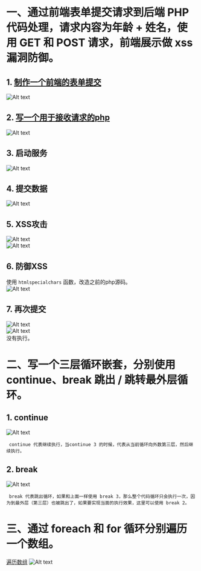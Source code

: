# 一、通过前端表单提交请求到后端 PHP 代码处理，请求内容为年龄 + 姓名，使用 GET 和 POST 请求，前端展示做 xss 漏洞防御。
## 1. [制作一个前端的表单提交](./user.html)
![Alt text](image.png)
## 2. [写一个用于接收请求的php](./userInfo.php)
![Alt text](image-1.png)
## 3. 启动服务
![Alt text](image-2.png)
## 4. 提交数据
![Alt text](image-3.png)
## 5. XSS攻击
![Alt text](image-4.png)   
![Alt text](image-5.png)   
## 6. 防御XSS
使用 `htmlspecialchars` 函数，改造之前的php源码。   
![Alt text](image-7.png)
## 7. 再次提交
![Alt text](image-6.png)   
![Alt text](image-8.png)   
没有执行。
# 二、写一个三层循环嵌套，分别使用 continue、break 跳出 / 跳转最外层循环。
## 1. continue
![Alt text](image-9.png)   
```text
 continue 代表继续执行，当continue 3 的时候，代表从当前循环向外数第三层，然后继续执行。
```
## 2. break
![Alt text](image-10.png)   
```text
 break 代表跳出循环，如果和上面一样使用 break 3，那么整个代码循环只会执行一次，因为到最外层（第三层）也被跳出了，如果要实现当面的执行效果，这里可以使用 break 2。
```
# 三、通过 foreach 和 for 循环分别遍历一个数组。
[遍历数组](./array_test.php)
![Alt text](image-11.png)